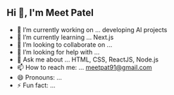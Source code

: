 ## Hi 👋, I'm Meet Patel



- 🔭 I’m currently working on ... developing AI projects
- 🌱 I’m currently learning ... Next.js
- 👯 I’m looking to collaborate on ...
- 🤔 I’m looking for help with ...
- 💬 Ask me about ... HTML, CSS, ReactJS, Node.js
- 📫 How to reach me: ... meetpat91@gmail.com
- 😄 Pronouns: ...
- ⚡ Fun fact: ...

